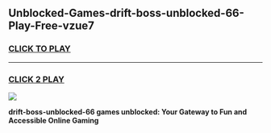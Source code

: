 
## Unblocked-Games-drift-boss-unblocked-66-Play-Free-vzue7
<h3>
<a href="https://premium76.site?title=drift-boss-unblocked-66&ref=21A">CLICK TO PLAY</a></h3>
<hr>

<h3>
<a href="https://premium76.site?title=drift-boss-unblocked-66&ref=21A">CLICK 2 PLAY</a>
  
</h3>

<a href="https://premium76.site?title=drift-boss-unblocked-66&ref=21A"><img src="https://clearcache.store/games.png"></a>


**drift-boss-unblocked-66 games unblocked: Your Gateway to Fun and Accessible Online Gaming**
